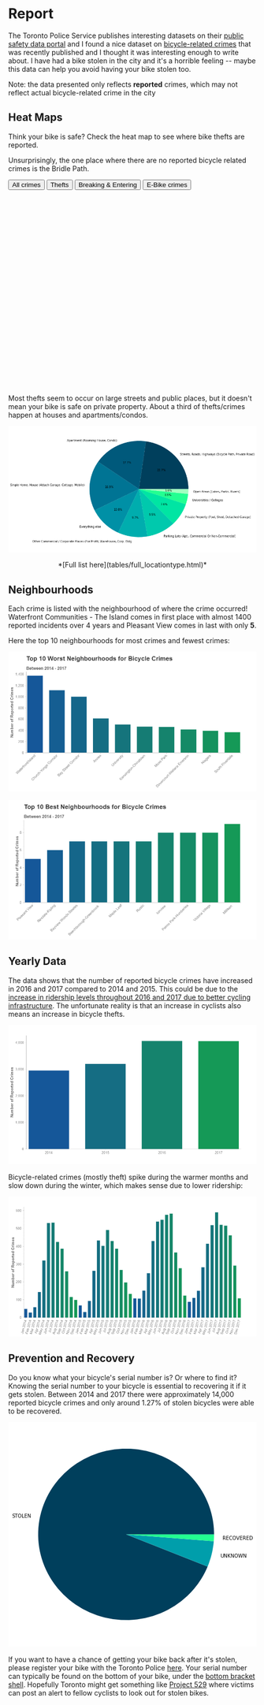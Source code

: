 # Report

The Toronto Police Service publishes interesting datasets on their [public safety data portal](http://data.torontopolice.on.ca/) and I found a nice dataset on [bicycle-related crimes](http://data.torontopolice.on.ca/datasets/91af6347ff08458e9fa4e06b2acc4e1d_0) that was recently published and I thought it was interesting enough to write about. I have had a bike stolen in the city and it's a horrible feeling -- maybe this data can help you avoid having your bike stolen too.

Note: the data presented only reflects **reported** crimes, which may not reflect actual bicycle-related crime in the city

## Heat Maps
Think your bike is safe? Check the heat map to see where bike thefts are reported.

Unsurprisingly, the one place where there are no reported bicycle related crimes is the Bridle Path. 
<div class="tab">
  <button id="crime" class="tablinks" onclick="generate_heatmap('crime')">All crimes</button>
  <button id="theft" class="tablinks" onclick="generate_heatmap('theft')">Thefts</button>
  <button id="be" class="tablinks" onclick="generate_heatmap('be')">Breaking & Entering</button>
  <button id="ebike" class="tablinks" onclick="generate_heatmap('ebike')">E-Bike crimes</button>
</div>

<div class="folium-map" id="heatmap" style="width: 100%; height: 400px"></div>
<script type="text/javascript" src="maps/heatmaps.js"></script>
<script type="text/javascript">initial_map()</script>

Most thefts seem to occur on large streets and public places, but it doesn't mean your bike is safe on private property. About a third of thefts/crimes happen at houses and apartments/condos. 

![location types](plots/locationtype.png)
<p style="text-align: center;" markdown="1">*[Full list here](tables/full_locationtype.html)*</p>

## Neighbourhoods
Each crime is listed with the neighbourhood of where the crime occurred! Waterfront Communities - The Island comes in first place with almost 1400 reported incidents over 4 years and Pleasant View comes in last with only **5**.

Here the top 10 neighbourhoods for most crimes and fewest crimes:

![worst neighbourhoods](plots/worst_neighbourhoods.png)

![best neighbourhoods](plots/best_neighbourhoods.png)


## Yearly Data

The data shows that the number of reported bicycle crimes have increased in 2016 and 2017 compared to 2014 and 2015. This could be due to the [increase in ridership levels throughout 2016 and 2017 due to better cycling infrastructure](https://www.cycleto.ca/news/major-increase-torontonians-biking-work-34-some-neighbourhoods). The unfortunate reality is that an increase in cyclists also means an increase in bicycle thefts.

![yearly plot](plots/yearly.png)

Bicycle-related crimes (mostly theft) spike during the warmer months and slow down during the winter, which makes sense due to lower ridership:

![monthly plot](plots/monthyear.png)

## Prevention and Recovery

Do you know what your bicycle's serial number is? Or where to find it? Knowing the serial number to your bicycle is essential to recovering it if it gets stolen. Between 2014 and 2017 there were approximately 14,000 reported bicycle crimes and only around 1.27% of stolen bicycles were able to be recovered.

![recovery stats](plots/recovery.png)

If you want to have a chance of getting your bike back after it's stolen, please register your bike with the Toronto Police [here](https://www.torontopolice.on.ca/bike/). Your serial number can typically be found on the bottom of your bike, under the [bottom bracket shell](https://www.google.ca/search?q=bottom+bracket+shell). Hopefully Toronto might get something like [Project 529](https://project529.com/garage) where victims can post an alert to fellow cyclists to look out for stolen bikes.
